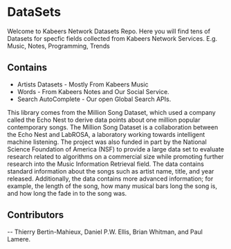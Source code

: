 # DataSets
Welcome to Kabeers Network Datasets Repo. Here you will find tens of Datasets for specfic fields collected from Kabeers Network Services. 
E.g. Music, Notes, Programming, Trends

## Contains
- Artists Datasets - Mostly From Kabeers Music
- Words - From Kabeers Notes and Our Social Service. 
- Search AutoComplete - Our open Global Search APIs.

This library comes from the Million Song Dataset, which used a company called the Echo Nest to derive data points about one million popular contemporary songs. The Million Song Dataset is a collaboration between the Echo Nest and LabROSA, a laboratory working towards intelligent machine listening. The project was also funded in part by the National Science Foundation of America (NSF) to provide a large data set to evaluate research related to algorithms on a commercial size while promoting further research into the Music Information Retrieval field. The data contains standard information about the songs such as artist name, title, and year released. Additionally, the data contains more advanced information; for example, the length of the song, how many musical bars long the song is, and how long the fade in to the song was.



## Contributors 
-- Thierry Bertin-Mahieux, Daniel P.W. Ellis, Brian Whitman, and Paul Lamere. 
